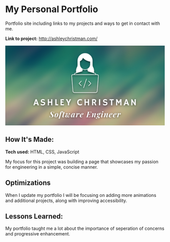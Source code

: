 # My Personal Portfolio

Portfolio site including links to my projects and ways to get in contact with me.

**Link to project:** http://ashleychristman.com/

![Ashley Christman - Software Engineer](images/PortfolioGitHubSocialPreview.png)


## How It's Made:

**Tech used:** HTML, CSS, JavaScript

My focus for this project was building a page that showcases my passion for engineering in a simple, concise manner. 

## Optimizations

When I update my portfolio I will be focusing on adding more animations and additional projects, along with improving accessibility. 

## Lessons Learned:

My portfolio taught me a lot about the importance of seperation of concerns and progressive enhancement. 




